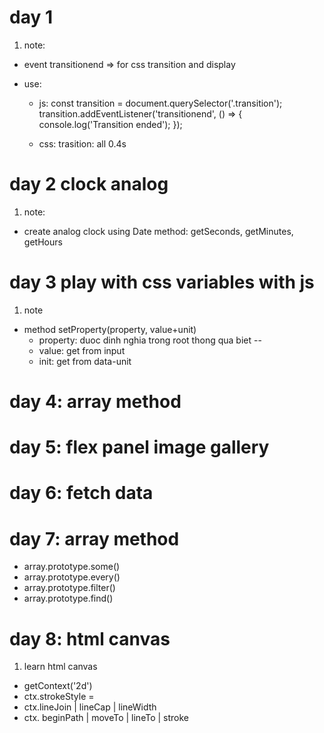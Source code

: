 # day 1

1. note:

- event transitionend => for css transition and display
- use:

  - js:
    const transition = document.querySelector('.transition');
    transition.addEventListener('transitionend', () => {
    console.log('Transition ended');
    });

  - css:
    trasition: all 0.4s

# day 2 clock analog

1. note:

- create analog clock using Date method: getSeconds, getMinutes, getHours

# day 3 play with css variables with js

1. note

- method setProperty(property, value+unit)
  - property: duoc dinh nghia trong root thong qua biet --
  - value: get from input
  - init: get from data-unit

# day 4: array method

# day 5: flex panel image gallery

# day 6: fetch data

# day 7: array method

- array.prototype.some()
- array.prototype.every()
- array.prototype.filter()
- array.prototype.find()

# day 8: html canvas

1. learn html canvas

- getContext('2d')
- ctx.strokeStyle =
- ctx.lineJoin | lineCap | lineWidth
- ctx. beginPath | moveTo | lineTo | stroke
